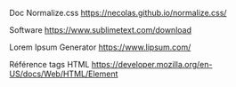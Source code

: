 Doc Normalize.css
https://necolas.github.io/normalize.css/

Software
https://www.sublimetext.com/download

Lorem Ipsum Generator
https://www.lipsum.com/

Référence tags HTML
https://developer.mozilla.org/en-US/docs/Web/HTML/Element
